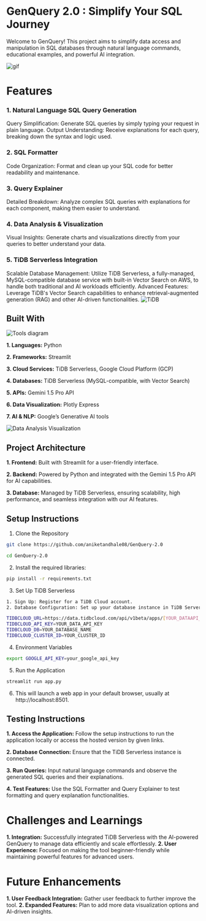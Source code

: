# GenQuery 2.0 : Simplify Your SQL Journey
Welcome to GenQuery!  This project aims to simplify data access and manipulation in SQL databases through natural language commands, educational examples, and powerful AI integration.

![gif](https://github.com/user-attachments/assets/733619ed-c962-4d83-a697-a5053fc9a406)

# Features
### 1. Natural Language SQL Query Generation
Query Simplification: Generate SQL queries by simply typing your request in plain language.
Output Understanding: Receive explanations for each query, breaking down the syntax and logic used.
### 2. SQL Formatter
Code Organization: Format and clean up your SQL code for better readability and maintenance.
### 3. Query Explainer
Detailed Breakdown: Analyze complex SQL queries with explanations for each component, making them easier to understand.
### 4. Data Analysis & Visualization
Visual Insights: Generate charts and visualizations directly from your queries to better understand your data.
### 5. TiDB Serverless Integration
Scalable Database Management: Utilize TiDB Serverless, a fully-managed, MySQL-compatible database service with built-in Vector Search on AWS, to handle both traditional and AI workloads efficiently.
Advanced Features: Leverage TiDB's Vector Search capabilities to enhance retrieval-augmented generation (RAG) and other AI-driven functionalities.
![TiDB](https://github.com/user-attachments/assets/0afa45f3-cdb3-4e7f-9bdd-8a7e93d334a4)

## Built With
![Tools diagram](https://github.com/user-attachments/assets/0658c049-9c9b-487a-858f-7c57971de27e)

**1. Languages:** Python

**2. Frameworks:** Streamlit

**3. Cloud Services:** TiDB Serverless, Google Cloud Platform (GCP)

**4. Databases:** TiDB Serverless (MySQL-compatible, with Vector Search)

**5. APIs:** Gemini 1.5 Pro API

**6. Data Visualization:** Plotly Express

**7. AI & NLP:** Google’s Generative AI tools

![Data Analysis   Visualization](https://github.com/user-attachments/assets/9a7a7086-54b9-4785-ba0e-63c0150c6a70)

## Project Architecture

**1. Frontend:** Built with Streamlit for a user-friendly interface.

**2. Backend:** Powered by Python and integrated with the Gemini 1.5 Pro API for AI capabilities.

**3. Database:** Managed by TiDB Serverless, ensuring scalability, high performance, and seamless integration with our AI features.

## Setup Instructions

1. Clone the Repository
```bash
git clone https://github.com/aniketandhale08/GenQuery-2.0
```
```bash
cd GenQuery-2.0
```

2. Install the required libraries:
```bash
pip install -r requirements.txt
```

3. Set Up TiDB Serverless
```bash
1. Sign Up: Register for a TiDB Cloud account.
2. Database Configuration: Set up your database instance in TiDB Serverless and import your data.

TIDBCLOUD_URL=https://data.tidbcloud.com/api/v1beta/apps/[YOUR_DATAAPI_ENDPOINT]/v1/chat2chart
TIDBCLOUD_API_KEY=YOUR_DATA_API_KEY
TIDBCLOUD_DB=YOUR_DATABASE_NAME
TIDBCLOUD_CLUSTER_ID=YOUR_CLUSTER_ID
```

4. Environment Variables
```bash
export GOOGLE_API_KEY=your_google_api_key
```

5. Run the Application
```bash
streamlit run app.py
```

6. This will launch a web app in your default browser, usually at http://localhost:8501.

## Testing Instructions

**1. Access the Application:** Follow the setup instructions to run the application locally or access the hosted version by given links.

**2. Database Connection:** Ensure that the TiDB Serverless instance is connected.

**3. Run Queries:** Input natural language commands and observe the generated SQL queries and their explanations.

**4. Test Features:** Use the SQL Formatter and Query Explainer to test formatting and query explanation functionalities.

# Challenges and Learnings
**1. Integration:** Successfully integrated TiDB Serverless with the AI-powered GenQuery to manage data efficiently and scale effortlessly.
**2. User Experience:** Focused on making the tool beginner-friendly while maintaining powerful features for advanced users.

# Future Enhancements
**1. User Feedback Integration:** Gather user feedback to further improve the tool.
**2. Expanded Features:** Plan to add more data visualization options and AI-driven insights.
